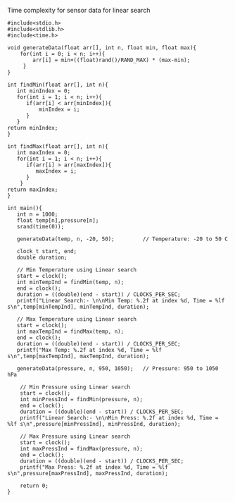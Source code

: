 Time complexity for sensor data for linear search 

    #include<stdio.h>
    #include<stdlib.h>
    #include<time.h>

    void generateData(float arr[], int n, float min, float max){
        for(int i = 0; i < n; i++){
            arr[i] = min+((float)rand()/RAND_MAX) * (max-min);
         }
    }

    int findMin(float arr[], int n){
       int minIndex = 0;
       for(int i = 1; i < n; i++){
          if(arr[i] < arr[minIndex]){
              minIndex = i;
          }
       }
    return minIndex;
    }

    int findMax(float arr[], int n){
       int maxIndex = 0;
       for(int i = 1; i < n; i++){
          if(arr[i] > arr[maxIndex]){
             maxIndex = i;
          }
        }
    return maxIndex;
    }

    int main(){
       int n = 1000;
       float temp[n],pressure[n];
       srand(time(0));

       generateData(temp, n, -20, 50);         // Temperature: -20 to 50 C

       clock_t start, end;
       double duration;

       // Min Temperature using Linear search
       start = clock();
       int minTempInd = findMin(temp, n);
       end = clock();
       duration = ((double)(end - start)) / CLOCKS_PER_SEC;
       printf("Linear Search:- \n\nMin Temp: %.2f at index %d, Time = %lf s\n",temp[minTempInd], minTempInd, duration);

       // Max Temperature using Linear search
       start = clock();
       int maxTempInd = findMax(temp, n);
       end = clock();
       duration = ((double)(end - start)) / CLOCKS_PER_SEC;
       printf("Max Temp: %.2f at index %d, Time = %lf s\n",temp[maxTempInd], maxTempInd, duration);

       generateData(pressure, n, 950, 1050);   // Pressure: 950 to 1050 hPa

        // Min Pressure using Linear search
        start = clock();
        int minPressInd = findMin(pressure, n);
        end = clock();
        duration = ((double)(end - start)) / CLOCKS_PER_SEC;
        printf("Linear Search:- \n\nMin Press: %.2f at index %d, Time = %lf s\n",pressure[minPressInd], minPressInd, duration);
    
        // Max Pressure using Linear search
        start = clock();
        int maxPressInd = findMax(pressure, n);
        end = clock();
        duration = ((double)(end - start)) / CLOCKS_PER_SEC;
        printf("Max Press: %.2f at index %d, Time = %lf s\n",pressure[maxPressInd], maxPressInd, duration);

        return 0;
    }
